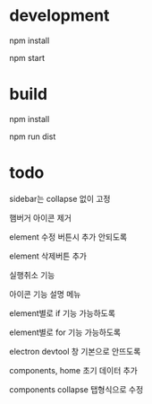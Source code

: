 # development

npm install

npm start

# build

npm install

npm run dist

# todo

sidebar는 collapse 없이 고정

햄버거 아이콘 제거

element 수정 버튼시 추가 안되도록

element 삭제버튼 추가

실행취소 기능

아이콘 기능 설명 메뉴

element별로 if 기능 가능하도록

element별로 for 기능 가능하도록

electron devtool 창 기본으로 안뜨도록

components, home 초기 데이터 추가

components collapse 탭형식으로 수정